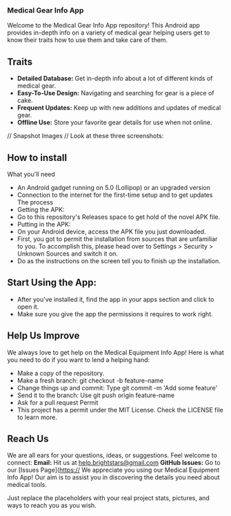 ### Medical Gear Info App
Welcome to the Medical Gear Info App repository! This Android app provides in-depth info on a variety of medical gear helping users get to know their traits how to use them and take care of them.
## Traits
 - **Detailed Database:** Get in-depth info about a lot of different kinds of medical gear.
 - **Easy-To-Use Design:** Navigating and searching for gear is a piece of cake.
 - **Frequent Updates:** Keep up with new additions and updates of medical gear.
 - **Offline Use:** Store your favorite gear details for use when not online.

// Snapshot Images
// Look at these three screenshots:



## How to install
What you'll need
 - An Android gadget running on 5.0 (Lollipop) or an upgraded version
 - Connection to the internet for the first-time setup and to get updates
The process
 - Getting the APK:
 - Go to this repository's Releases space to get hold of the novel APK file.
 - Putting in the APK:
 - On your Android device, access the APK file you just downloaded.
 - First, you got to permit the installation from sources that are unfamiliar to you. To accomplish this, please head over to Settings > Security > Unknown Sources and switch it on.
 - Do as the instructions on the screen tell you to finish up the installation.

## Start Using the App:
 - After you've installed it, find the app in your apps section and click to open it.
 - Make sure you give the app the permissions it requires to work right.

## Help Us Improve
We always love to get help on the Medical Equipment Info App! Here is what you need to do if you want to lend a helping hand:
 - Make a copy of the repository.
 - Make a fresh branch: git checkout -b feature-name
 - Change things up and commit: Type git commit -m 'Add some feature'
 - Send it to the branch: Use git push origin feature-name
 - Ask for a pull request Permit
 - This project has a permit under the MIT License. Check the LICENSE file to learn more.

## Reach Us
We are all ears for your questions, ideas, or suggestions. Feel welcome to connect:
**Email:** Hit us at [help.brightstars@gmail.com](mailto:help.brightstars@gmail.com)
**GitHub Issues:** Go to our [Issues Page]([https://](https://github.com/ProjectsNexus/healthEquip/issues)
We appreciate you using our Medical Equipment Info App! Our aim is to assist you in discovering the details you need about medical tools.

Just replace the placeholders with your real project stats, pictures, and ways to reach you as you wish.

